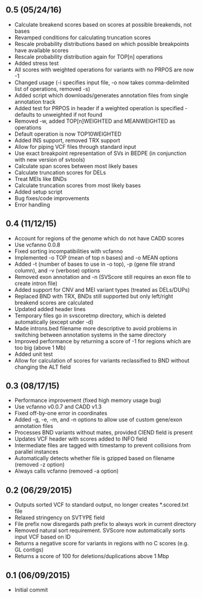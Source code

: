 ## 0.5 (05/24/16)
 * Calculate breakend scores based on scores at possible breakends, not bases
 * Revamped conditions for calculating truncation scores
 * Rescale probability distributions based on which possible breakpoints have available scores
 * Rescale probability distribution again for TOP[n] operations
 * Added stress test
 * All scores with weighted operations for variants with no PRPOS are now -1
 * Changed usage (-i specifies input file, -o now takes comma-delimited list of operations, removed -s)
 * Added script which downloads/generates annotation files from single annotation track
 * Added test for PRPOS in header if a weighted operation is specified - defaults to unweighted if not found
 * Removed -w, added TOP[n]WEIGHTED and MEANWEIGHTED as operations
 * Default operation is now TOP10WEIGHTED
 * Added INS support, removed TRX support
 * Allow for piping VCF files through standard input
 * Use exact breakpoint representation of SVs in BEDPE (in conjunction with new version of svtools)
 * Calculate span scores between most likely bases
 * Calculate truncation scores for DELs
 * Treat MEIs like BNDs
 * Calculate truncation scores from most likely bases
 * Added setup script
 * Bug fixes/code improvements
 * Error handling

## 0.4 (11/12/15)
 * Account for regions of the genome which do not have CADD scores
 * Use vcfanno 0.0.8
 * Fixed sorting incompatibilities with vcfanno
 * Implemented -o TOP (mean of top n bases) and -o MEAN options
 * Added -t (number of bases to use in -o top), -p (gene file strand column), and -v (verbose) options
 * Removed exon annotation and -n (SVScore still requires an exon file to create intron file)
 * Added support for CNV and MEI variant types (treated as DELs/DUPs)
 * Replaced BND with TRX, BNDs still supported but only left/right breakend scores are calculated
 * Updated added header lines
 * Temporary files go in svscoretmp directory, which is deleted automatically (except under -d)
 * Made introns.bed filename more descriptive to avoid problems in switching between annotation systems in the same directory
 * Improved performance by returning a score of -1 for regions which are too big (above 1 Mb)
 * Added unit test
 * Allow for calculation of scores for variants reclassified to BND without changing the ALT field

## 0.3 (08/17/15)
 * Performance improvement (fixed high memory usage bug)
 * Use vcfanno v0.0.7 and CADD v1.3
 * Fixed off-by-one error in coordinates
 * Added -g, -e, -m, and -n options to allow use of custom gene/exon annotation files
 * Processes BND variants without mates, provided CIEND field is present
 * Updates VCF header with scores added to INFO field
 * Intermediate files are tagged with timestamp to prevent collisions from parallel instances
 * Automatically detects whether file is gzipped based on filename (removed -z option)
 * Always calls vcfanno (removed -a option)

## 0.2 (06/29/2015)
 * Outputs sorted VCF to standard output, no longer creates *.scored.txt file
 * Relaxed stringency on SVTYPE field
 * File prefix now disregards path prefix to always work in current directory
 * Removed natural sort requirement. SVScore now automatically sorts input VCF based on ID
 * Returns a negative score for variants in regions with no C scores (e.g. GL contigs)
 * Returns a score of 100 for deletions/duplications above 1 Mbp

## 0.1 (06/09/2015)
 * Initial commit
